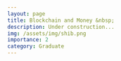 ```yaml
---
layout: page
title: Blockchain and Money &nbsp;
description: Under construction...
img: /assets/img/shib.png
importance: 2
category: Graduate
---
```


